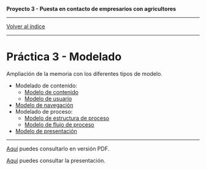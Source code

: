 __Proyecto 3 - Puesta en contacto de empresarios con agricultores__

---

[Volver al índice](../../README.md)

---

# Práctica 3 - Modelado

Ampliación de la memoria con los diferentes tipos de modelo.

* Modelado de contenido:
  * [Modelo de contenido](content-model.mdzip)
  * [Modelo de usuario](user-model.mdzip)
* [Modelo de navegación]()
* Modelado de proceso:
  * [Modelo de estructura de proceso]()
  * [Modelo de flujo de proceso]()
* [Modelo de presentación](presentation-model.mdzip)

---

[Aquí](../../assets/memoria_v2.pdf) puedes consultarlo en versión PDF.

[Aquí](../../assets/presentacion_p3.pdf) puedes consultar la presentación.
